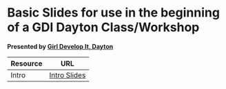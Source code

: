 # Basic Slides for use in the beginning of a GDI Dayton Class/Workshop

**Presented by [Girl Develop It, Dayton](http://gdidayton.com)**


Resource|URL
---|---
Intro|[Intro Slides](https://gdidayton.github.io/class-slides/intro-slides.html)
